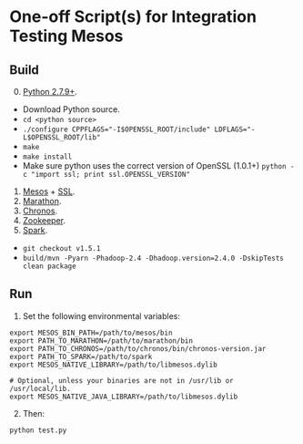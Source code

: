 # One-off Script(s) for Integration Testing Mesos

## Build
0. [Python 2.7.9+](https://www.python.org/downloads/).
  * Download Python source.
  * `cd <python source>`
  * `./configure CPPFLAGS="-I$OPENSSL_ROOT/include" LDFLAGS="-L$OPENSSL_ROOT/lib"`
  * `make`
  * `make install`
  * Make sure python uses the correct version of OpenSSL (1.0.1+)
    `python -c "import ssl; print ssl.OPENSSL_VERSION"`
1. [Mesos](http://mesos.apache.org/documentation/latest/getting-started/) + [SSL](http://mesos.apache.org/documentation/latest/mesos-ssl/).
2. [Marathon](http://mesosphere.github.io/marathon/docs/).
3. [Chronos](http://mesos.github.io/chronos/docs/).
4. [Zookeeper](https://zookeeper.apache.org/).
5. [Spark](http://spark.apache.org/docs/latest/building-spark.html).
  * `git checkout v1.5.1`
  * `build/mvn -Pyarn -Phadoop-2.4 -Dhadoop.version=2.4.0 -DskipTests clean package`

## Run
1. Set the following environmental variables:
  ```
  export MESOS_BIN_PATH=/path/to/mesos/bin
  export PATH_TO_MARATHON=/path/to/marathon/bin
  export PATH_TO_CHRONOS=/path/to/chronos/bin/chronos-version.jar
  export PATH_TO_SPARK=/path/to/spark
  export MESOS_NATIVE_LIBRARY=/path/to/libmesos.dylib

  # Optional, unless your binaries are not in /usr/lib or /usr/local/lib.
  export MESOS_NATIVE_JAVA_LIBRARY=/path/to/libmesos.dylib
  ```

2. Then:
  ```
  python test.py
  ```